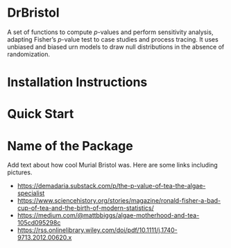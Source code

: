 # DrBristol

A set of functions to compute $p$-values and perform sensitivity analysis, adapting Fisher’s $p$-value test to case studies and process tracing. It uses unbiased and biased urn models to draw null distributions in the absence of randomization.

# Installation Instructions

# Quick Start 

# Name of the Package

Add text about how cool Murial Bristol was. Here are some links including pictures.

- <https://demadaria.substack.com/p/the-p-value-of-tea-the-algae-specialist>
- <https://www.sciencehistory.org/stories/magazine/ronald-fisher-a-bad-cup-of-tea-and-the-birth-of-modern-statistics/>
- <https://medium.com/@mattbbiggs/algae-motherhood-and-tea-105cd095298c>
- <https://rss.onlinelibrary.wiley.com/doi/pdf/10.1111/j.1740-9713.2012.00620.x>
